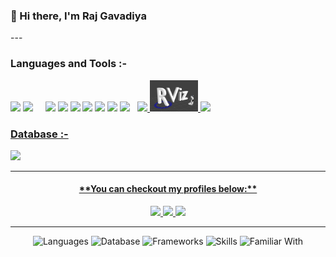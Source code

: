 ### 👋 Hi there, **I'm Raj Gavadiya**

<!--
**RajGavadiya7/RajGavadiya7** is a ✨ _special_ ✨ repository because its `README.md` (this file) appears on your GitHub profile.

Here are some ideas to get you started:

- 🔭 I’m currently working in  
- 🌱 I’m currently learning ...
- 👯 I’m looking to collaborate on ...
- 🤔 I’m looking for help with ...
- 💬 Ask me about ...
- 📫 How to reach me: ...
- 😄 Pronouns: ...
- ⚡ Fun fact: ...

 
**RajGavadiya7

 

 <a href="https://github.com/RajGavadiya7/Rover_22"> <br>
<!--  <img src="https://i.pinimg.com/originals/a2/12/2c/a2122cfd71ef04defc5b97ad8e3afeed.jpg"  width="15%">  -->
</a>
---

<h3 align="left">Languages and Tools :-</h3>
<p   align="left"> 
   <img  src="https://upload.wikimedia.org/wikipedia/commons/thumb/1/18/C_Programming_Language.svg/1200px-C_Programming_Language.svg.png"  width="50"  alt=" "/>
   <img  src="https://upload.wikimedia.org/wikipedia/commons/thumb/1/18/ISO_C%2B%2B_Logo.svg/459px-ISO_C%2B%2B_Logo.svg.png?20170928190710" width="50" alt=" "/>
   <img  src="https://wallpapercave.com/wp/wp7250034.jpg" width="50" alt=""/> 
   <img  src="https://logos-world.net/wp-content/uploads/2021/10/Python-Symbol.png" width="50" alt=""/>   
   <img  src="https://upload.wikimedia.org/wikipedia/commons/thumb/6/61/HTML5_logo_and_wordmark.svg/1200px-HTML5_logo_and_wordmark.svg.png" width="50" alt=""/>
  <img  src="https://upload.wikimedia.org/wikipedia/commons/thumb/9/99/Unofficial_JavaScript_logo_2.svg/480px-Unofficial_JavaScript_logo_2.svg.png" height="50" alt=""/>
 <img src="https://upload.wikimedia.org/wikipedia/commons/thumb/d/d5/CSS3_logo_and_wordmark.svg/1452px-CSS3_logo_and_wordmark.svg.png" height="50"/> 
 <img src="https://w7.pngwing.com/pngs/403/269/png-transparent-react-react-native-logos-brands-in-colors-icon-thumbnail.png" height="50"/>
 <img src="https://banner2.cleanpng.com/20180425/jrw/kisspng-node-js-javascript-web-application-express-js-comp-5ae0f84e2a4242.1423638015246930701731.jpg" height="50"/>
 <img src="https://www.vectorlogo.zone/logos/ros/ros-ar21.png" height="50"/>
 <img src="https://classic.gazebosim.org/assets/gazebo_vert-af0a0ada204b42b6daca54e98766979e45e011ea22347ffe90580458476d26d6.png" height="50"/>
 
 <img src="https://w7.pngwing.com/pngs/628/224/png-transparent-bootstrap-plain-wordmark-logo-icon.png" height="50"/>
 <img src="https://external-preview.redd.it/S3jXaDIYR3kVbHqp_i5FJE2eE6PMgZWSZ4XyiPegTTI.jpg?auto=webp&s=61089211f4ba4a22a3e096bfd7854948e30eab75" height="50"/>
  <img src="http://gazebosim.org/assets/gazebo_vert-af0a0ada204b42b6daca54e98766979e45e011ea22347ffe90580458476d26d6.png" height="50" alt=""/>   
  <img src="https://logowik.com/content/uploads/images/git6963.jpg" height="50" alt=""/> 
  <a href="https://github.com/RajGavadiya7"><img src="https://1000logos.net/wp-content/uploads/2018/11/GitHub-logo.png?w=144" height="50 alt=""/>
   
   
 <img src="https://raw.githubusercontent.com/ros-visualization/rviz/noetic-devel/images/splash.png" padding= "20px" height="50"/>
 <img src="https://upload.wikimedia.org/wikipedia/commons/thumb/a/a8/Microsoft_Azure_Logo.svg/1024px-Microsoft_Azure_Logo.svg.png" height="50"/>
<!--  <img src="" height="50"/> -->
<!--  <img src="" height="50"/> -->
<!--  <img src="" height="50"/> -->

</p>

<h3 align="left">Database :-</h3>
<p align="left"> 
   <img  src="https://user-images.githubusercontent.com/89266138/177005682-d3f5ffd2-3c5d-4141-af70-4c5e8edaa2e2.png" height="50" alt=" "/>
</p>


                                                                                            
                                                                                            
---
<h4 align="center">  **You can checkout my profiles below:** </h4> 
<p align="center">
<a href="https://www.linkedin.com/in/raj-gavadiya-44238a221/"> <img src="https://img.icons8.com/color/48/000000/linkedin.png" width="4%"> </a>
<a href="mailto:rajpatel341233@gmail.com"> <img src="https://img.icons8.com/color/48/000000/gmail.png" width="4%"> </a>
<a href="https://www.facebook.com/profile.php?id=100014077717169"> <img src="https://img.icons8.com/color/48/000000/facebook.png" width="4%"> </a>
</p>
   
   
   
   
   -------------------------------------------------
   <p align="center">
  <img src="https://img.shields.io/badge/Languages-Java%20%7C%20C%20%7C%20Python%20%7C%20JavaScript%20%7C%20HTML%20%7C%20CSS-blue" alt="Languages">
  <img src="https://img.shields.io/badge/Database-PostgreSQL-blueviolet" alt="Database">
  <img src="https://img.shields.io/badge/Frameworks-NodeJS%20%7C%20ReactJS%20%7C%20ExpressJS-orange" alt="Frameworks">
  <img src="https://img.shields.io/badge/Skills-Data%20Structures%20%7C%20Algorithms%20%7C%20OOP%20%7C%20Git%20%7C%20GitHub%20%7C%20ROS%7C%20Competitive%20Programming-blue" alt="Skills">
  <img src="https://img.shields.io/badge/Familiar%20With-RDBMS%20%7C%20Deep%20Learning%20%7C%20Linear%20and%20Logistic%20Regression%20%7C%20Sklearn-yellow" alt="Familiar With">
</p>
